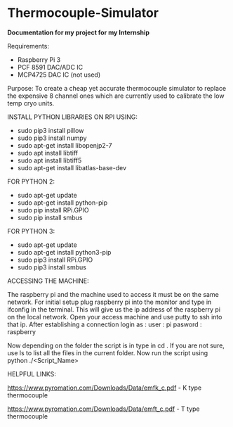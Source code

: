 # Thermocouple-Simulator
**Documentation for my project for my Internship**

Requirements:
* Raspberry Pi 3
* PCF 8591 DAC/ADC IC
* MCP4725 DAC IC (not used)

Purpose:
To create a cheap yet accurate thermocouple simulator to replace the expensive 8 channel ones which are currently used to calibrate the low temp cryo units.

INSTALL PYTHON LIBRARIES ON RPI USING:
* sudo pip3 install pillow
* sudo pip3 install numpy
* sudo apt-get install libopenjp2-7
* sudo apt install libtiff
* sudo apt install libtiff5
* sudo apt-get install libatlas-base-dev

FOR PYTHON 2:
* sudo apt-get update
* sudo apt-get install python-pip
* sudo pip install RPi.GPIO
* sudo pip install smbus

FOR PYTHON 3:
* sudo apt-get update
* sudo apt-get install python3-pip
* sudo pip3 install RPi.GPIO
* sudo pip3 install smbus

ACCESSING THE MACHINE: 

The raspberry pi and the machine used to access it must be on the same network. 
For initial setup plug raspberry pi into the monitor and type in ifconfig in the terminal. 
This will give us the ip address of the raspberry pi on the local network. 
Open your access machine and use putty to ssh into that ip. 
After establishing a connection login as :
user : pi
pasword : raspberry

Now depending on the folder the script is in type in cd <Folder Path>.
If you are not sure, use ls to list all the files in the current folder.
Now run the script using python ./<Script_Name>

HELPFUL LINKS:

https://www.pyromation.com/Downloads/Data/emfk_c.pdf - K type thermocouple

https://www.pyromation.com/Downloads/Data/emft_c.pdf - T type thermocouple

